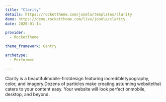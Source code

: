 ```yaml
---
title: "Clarity"
details: https://rockettheme.com/joomla/templates/clarity
demo: https://demo.rockettheme.com/live/joomla/clarity
date: 2020-01-14

provider: 
  - RocketTheme

theme_framework: Gantry

archetype:
  - Performer

---
```


Clarity is a beautifulmobile-firstdesign featuring incredibletypography, color, and imagery.Dozens of particles make creating astunning websitethat caters to your content easy. Your website will look perfect onmobile, desktop, and beyond.